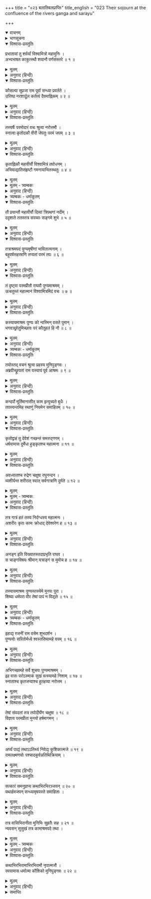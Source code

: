 +++
title = "०२३ बलातिबलप्राप्तिः"
title_english = "023 Their sojourn at the confluence of the rivers ganga and sarayu"

+++
<details open><summary>वाचनम्</summary>
<div caption="श्रीराम-हरिसीताराममूर्ति-घनपाठिभ्यां वचनम्" class="audioEmbed" src="https://archive.org/download/Ramayana-recitation-Sriram-harisItArAmamUrti-Ghanapaati-v2/Kanda_1/Kanda_1_BK-023-Balaathi_balaa_Prapthihi.mp3"></div>
</details>

<details><summary>भागसूचना</summary>

23. विश्वामित्रसहित श्रीराम और लक्ष्मणका सरयू-गंगासंगमके समीप पुण्य आश्रममें रातको ठहरना
</details>

<details open><summary>विश्वास-प्रस्तुतिः</summary>

प्रभातायां तु शर्वर्यां विश्वामित्रो महामुनिः ।  
अभ्यभाषत काकुत्स्थौ शयानौ पर्णसंस्तरे ॥ १ ॥
</details>

<details><summary>मूलम्</summary>

प्रभातायां तु शर्वर्यां विश्वामित्रो महामुनिः ।  
अभ्यभाषत काकुत्स्थौ शयानौ पर्णसंस्तरे ॥ १ ॥
</details>

<details><summary>अनुवाद (हिन्दी)</summary>

जब रात बीती और प्रभात हुआ, तब महामुनि विश्वामित्रने तिनकों और पत्तोंके बिछौनेपर सोये हुए उन दोनों ककुत्स्थवंशी राजकुमारोंसे कहा— ॥ १ ॥
</details>

<details open><summary>विश्वास-प्रस्तुतिः</summary>

कौसल्या सुप्रजा राम पूर्वा सन्ध्या प्रवर्तते ।  
उत्तिष्ठ नरशार्दूल कर्तव्यं दैवमाह्निकम् ॥ २ ॥
</details>

<details><summary>मूलम्</summary>

कौसल्या सुप्रजा राम पूर्वा सन्ध्या प्रवर्तते ।  
उत्तिष्ठ नरशार्दूल कर्तव्यं दैवमाह्निकम् ॥ २ ॥
</details>

<details><summary>अनुवाद (हिन्दी)</summary>

‘नरश्रेष्ठ राम! तुम्हारे-जैसे पुत्रको पाकर महारानी कौसल्या सुपुत्रजननी कही जाती हैं । यह देखो, प्रातःकालकी संध्याका समय हो रहा है; उठो और प्रतिदिन किये जानेवाले देवसम्बन्धी कार्योंको पूर्ण करो’ ॥ २ ॥
</details>

<details open><summary>विश्वास-प्रस्तुतिः</summary>

तस्यर्षेः परमोदारं वचः श्रुत्वा नरोत्तमौ ।  
स्नात्वा कृतोदकौ वीरौ जेपतुः परमं जपम् ॥ ३ ॥
</details>

<details><summary>मूलम्</summary>

तस्यर्षेः परमोदारं वचः श्रुत्वा नरोत्तमौ ।  
स्नात्वा कृतोदकौ वीरौ जेपतुः परमं जपम् ॥ ३ ॥
</details>

<details><summary>अनुवाद (हिन्दी)</summary>

महर्षिका यह परम उदार वचन सुनकर उन दोनों नरश्रेष्ठ वीरोंने स्नान करके देवताओंका तर्पण किया और फिर वे परम उत्तम जपनीय मन्त्र गायत्रीका जप करने लगे ॥ ३ ॥
</details>

<details open><summary>विश्वास-प्रस्तुतिः</summary>

कृताह्निकौ महावीर्यौ विश्वामित्रं तपोधनम् ।  
अभिवाद्यातिसंहृष्टौ गमनायाभितस्थतुः ॥ ४ ॥
</details>

<details><summary>मूलम्</summary>

कृताह्निकौ महावीर्यौ विश्वामित्रं तपोधनम् ।  
अभिवाद्यातिसंहृष्टौ गमनायाभितस्थतुः ॥ ४ ॥
</details>

<details><summary>मूलम् - त्र्यम्बकः</summary>

कृताह्निकौ महा-वीर्यौ विश्वामित्रं तपोधनम् ।  
> अभिवाद्याभिसंहृष्टौ गमनायोपतस्थतुः ॥
</details>

<details><summary>अनुवाद (हिन्दी)</summary>

नित्यकर्म समाप्त करके महापराक्रमी श्रीराम और लक्ष्मण अत्यन्त प्रसन्न हो तपोधन विश्वामित्रको प्रणाम करके वहाँसे आगे जानेको उद्यत हो गये ॥ ४ ॥
</details>

<details><summary>त्र्यम्बकः - धर्माकूतम्</summary>

अनेन प्रातरुत्थान-ध्यान-वन्दनादि कृत्वा गुर्वभिवादनं कर्तव्यम् इति सूचितम् । तथा च मनुः — 

> अभिवादन-शीलस्य नित्यं वृद्धोपसेविनः ।  
> चत्वारि तस्य वर्धन्ते ह्यायुः प्रज्ञा यशो बलम् । 

कामन्दके ऽपि — 

> वर्धयन्न् इह धर्मार्थौ सेवितौ सद्भिरादरात् ।  
> निगृहीतेन्द्रिय-ग्रामः कुर्वीत गुरु-सेवनम् । 

इति । 
</details>

<details open><summary>विश्वास-प्रस्तुतिः</summary>

तौ प्रयान्तौ महावीर्यौ दिव्यां त्रिपथगां नदीम् ।  
ददृशाते ततस्तत्र सरय्वाः सङ्गमे शुभे ॥ ५ ॥
</details>

<details><summary>मूलम्</summary>

तौ प्रयान्तौ महावीर्यौ दिव्यां त्रिपथगां नदीम् ।  
ददृशाते ततस्तत्र सरय्वाः सङ्गमे शुभे ॥ ५ ॥
</details>

<details><summary>अनुवाद (हिन्दी)</summary>

जाते-जाते उन महाबली राजकुमारोंने गंगा और सरयूके शुभ संगमपर पहुँचकर वहाँ दिव्य त्रिपथगा नदी गंगाजीका दर्शन किया ॥ ५ ॥
</details>

<details open><summary>विश्वास-प्रस्तुतिः</summary>

तत्राश्रमपदं पुण्यमृषीणां भावितात्मनाम् ।  
बहुवर्षसहस्राणि तप्यतां परमं तपः ॥ ६ ॥
</details>

<details><summary>मूलम्</summary>

तत्राश्रमपदं पुण्यमृषीणां भावितात्मनाम् ।  
बहुवर्षसहस्राणि तप्यतां परमं तपः ॥ ६ ॥
</details>

<details><summary>अनुवाद (हिन्दी)</summary>

संगमके पास ही शुद्ध अन्तःकरणवाले महर्षियोंका एक पवित्र आश्रम था, जहाँ वे कई हजार वर्षोंसे तीव्र तपस्या करते थे ॥ ६ ॥
</details>

<details open><summary>विश्वास-प्रस्तुतिः</summary>

तं दृष्ट्वा परमप्रीतौ राघवौ पुण्यमाश्रमम् ।  
ऊचतुस्तं महात्मानं विश्वामित्रमिदं वचः ॥ ७ ॥
</details>

<details><summary>मूलम्</summary>

तं दृष्ट्वा परमप्रीतौ राघवौ पुण्यमाश्रमम् ।  
ऊचतुस्तं महात्मानं विश्वामित्रमिदं वचः ॥ ७ ॥
</details>

<details><summary>अनुवाद (हिन्दी)</summary>

उस पवित्र आश्रमको देखकर रघुकुलरत्न श्रीराम और लक्ष्मण बड़े प्रसन्न हुए । उन्होंने महात्मा विश्वामित्रसे यह बात कही— ॥ ७ ॥
</details>

<details open><summary>विश्वास-प्रस्तुतिः</summary>

कस्यायमाश्रमः पुण्यः को न्वस्मिन् वसते पुमान् ।  
भगवञ्छ्रोतुमिच्छावः परं कौतूहलं हि नौ ॥ ८ ॥
</details>

<details><summary>मूलम्</summary>

कस्यायमाश्रमः पुण्यः को न्वस्मिन् वसते पुमान् ।  
भगवञ्छ्रोतुमिच्छावः परं कौतूहलं हि नौ ॥ ८ ॥
</details>

<details><summary>अनुवाद (हिन्दी)</summary>

‘भगवन्! यह किसका पवित्र आश्रम है? और इसमें कौन पुरुष निवास करता है? यह हम दोनों सुनना चाहते हैं । इसके लिये हमारे मनमें बड़ी उत्कण्ठा है’ ॥ ८ ॥
</details>

<details><summary>त्र्यम्बकः - धर्माकूतम्</summary>

ततो राघवौ गङ्गा-सरयू-संगमे ऋष्याश्रमं दृष्ट्वा विश्वामित्रं पप्रच्छतुः । स च —
</details>

<details open><summary>विश्वास-प्रस्तुतिः</summary>

तयोस्तद् वचनं श्रुत्वा प्रहस्य मुनिपुङ्गवः ।  
अब्रवीच्छ्रूयतां राम यस्यायं पूर्व आश्रमः ॥ ९ ॥
</details>

<details><summary>मूलम्</summary>

तयोस्तद् वचनं श्रुत्वा प्रहस्य मुनिपुङ्गवः ।  
अब्रवीच्छ्रूयतां राम यस्यायं पूर्व आश्रमः ॥ ९ ॥
</details>

<details><summary>अनुवाद (हिन्दी)</summary>

उन दोनोंका यह वचन सुनकर मुनिश्रेष्ठ विश्वामित्र हँसते हुए बोले—‘राम! यह आश्रम पहले जिसके अधिकारमें रहा है, उसका परिचय देता हूँ, सुनो ॥ ९ ॥
</details>

<details open><summary>विश्वास-प्रस्तुतिः</summary>

कन्दर्पो मूर्तिमानासीत् काम इत्युच्यते बुधैः ।  
तपस्यन्तमिह स्थाणुं नियमेन समाहितम् ॥ १० ॥
</details>

<details><summary>मूलम्</summary>

कन्दर्पो मूर्तिमानासीत् काम इत्युच्यते बुधैः ।  
तपस्यन्तमिह स्थाणुं नियमेन समाहितम् ॥ १० ॥
</details>

<details><summary>अनुवाद (हिन्दी)</summary>

‘विद्वान् पुरुष जिसे काम कहते हैं, वह कन्दर्प पूर्वकालमें मूर्तिमान् था—शरीर धारण करके विचरता था । उन दिनों भगवान् स्थाणु (शिव) इसी आश्रममें चित्तको एकाग्र करके नियमपूर्वक तपस्या करते थे ॥ १० ॥
</details>

<details open><summary>विश्वास-प्रस्तुतिः</summary>

कृतोद्वाहं तु देवेशं गच्छन्तं समरुद्‍गणम् ।  
धर्षयामास दुर्मेधा हुङ्कृतश्च महात्मना ॥ ११ ॥
</details>

<details><summary>मूलम्</summary>

कृतोद्वाहं तु देवेशं गच्छन्तं समरुद्‍गणम् ।  
धर्षयामास दुर्मेधा हुङ्कृतश्च महात्मना ॥ ११ ॥
</details>

<details><summary>अनुवाद (हिन्दी)</summary>

‘एक दिन समाधिसे उठकर देवेश्वर शिव मरुद्‍गणोंके साथ कहीं जा रहे थे । उसी समय दुर्बुद्धि कामने उनपर आक्रमण किया । यह देख महात्मा शिवने हुङ्कार करके उसे रोका ॥ ११ ॥
</details>

<details open><summary>विश्वास-प्रस्तुतिः</summary>

अवध्यातश्च रुद्रेण चक्षुषा रघुनन्दन ।  
व्यशीर्यन्त शरीरात् स्वात् सर्वगात्राणि दुर्मते ॥ १२ ॥
</details>

<details><summary>मूलम्</summary>

अवध्यातश्च रुद्रेण चक्षुषा रघुनन्दन ।  
व्यशीर्यन्त शरीरात् स्वात् सर्वगात्राणि दुर्मते ॥ १२ ॥
</details>

<details><summary>मूलम् - त्र्यम्बकः</summary>

> दग्धश् चाभूद् धि रुद्रेण चक्षुषा रघुनन्दन ।  
> व्यशीर्यन्त शरीरात् स्वात् सर्व-गात्राणि दुर्मतेः ॥  
</details>

<details><summary>अनुवाद (हिन्दी)</summary>

‘रघुनन्दन! भगवान् रुद्रने रोषभरी दृष्टिसे अवहेलना-पूर्वक उसकी ओर देखा; फिर तो उस दुर्बुद्धिके सारे अंग उसके शरीरसे जीर्ण-शीर्ण होकर गिर गये ॥ १२ ॥
</details>

<details open><summary>विश्वास-प्रस्तुतिः</summary>

तत्र गात्रं हतं तस्य निर्दग्धस्य महात्मनः ।  
अशरीरः कृतः कामः क्रोधाद् देवेश्वरेण ह ॥ १३ ॥
</details>

<details><summary>मूलम्</summary>

तत्र गात्रं हतं तस्य निर्दग्धस्य महात्मनः ।  
अशरीरः कृतः कामः क्रोधाद् देवेश्वरेण ह ॥ १३ ॥
</details>

<details><summary>अनुवाद (हिन्दी)</summary>

‘वहाँ दग्ध हुए महामना कन्दर्पका शरीर नष्ट हो गया । देवेश्वर रुद्रने अपने क्रोधसे कामको अंगहीन कर दिया ॥ १३ ॥
</details>

<details open><summary>विश्वास-प्रस्तुतिः</summary>

अनङ्ग इति विख्यातस्तदाप्रभृति राघव ।  
स चाङ्गविषयः श्रीमान् यत्राङ्गं स मुमोच ह ॥ १४ ॥
</details>

<details><summary>मूलम्</summary>

अनङ्ग इति विख्यातस्तदाप्रभृति राघव ।  
स चाङ्गविषयः श्रीमान् यत्राङ्गं स मुमोच ह ॥ १४ ॥
</details>

<details><summary>अनुवाद (हिन्दी)</summary>

‘राम! तभीसे वह ‘अनंग’ नामसे विख्यात हुआ । शोभाशाली कन्दर्पने जहाँ अपना अंग छोड़ा था, वह प्रदेश अंगदेशके नामसे विख्यात हुआ ॥ १४ ॥
</details>

<details open><summary>विश्वास-प्रस्तुतिः</summary>

तस्यायमाश्रमः पुण्यस्तस्येमे मुनयः पुरा ।  
शिष्या धर्मपरा वीर तेषां पापं न विद्यते ॥ १५ ॥
</details>

<details><summary>मूलम्</summary>

तस्यायमाश्रमः पुण्यस्तस्येमे मुनयः पुरा ।  
शिष्या धर्मपरा वीर तेषां पापं न विद्यते ॥ १५ ॥
</details>

<details><summary>अनुवाद (हिन्दी)</summary>

‘यह उन्हीं महादेवजीका पुण्य आश्रम है । वीर! ये मुनिलोग पूर्वकालमें उन्हीं स्थाणुके धर्मपरायण शिष्य थे । इनका सारा पाप नष्ट हो गया है ॥ १५ ॥
</details>

<details><summary>त्र्यम्बकः - धर्माकूतम्</summary>

इत्य्-अनेन महा-पुरुष-द्रोहिणो दुर्बलस्य स्वरूप-नाशो ऽपि भवति महा-पुरुष-द्रोहः सर्वथा न कर्तव्य इति सूचितम् ॥
</details>

<details open><summary>विश्वास-प्रस्तुतिः</summary>

इहाद्य रजनीं राम वसेम शुभदर्शन ।  
पुण्ययोः सरितोर्मध्ये श्वस्तरिष्यामहे वयम् ॥ १६ ॥
</details>

<details><summary>मूलम्</summary>

इहाद्य रजनीं राम वसेम शुभदर्शन ।  
पुण्ययोः सरितोर्मध्ये श्वस्तरिष्यामहे वयम् ॥ १६ ॥
</details>

<details><summary>अनुवाद (हिन्दी)</summary>

‘शुभदर्शन राम! आजकी रातमें हमलोग यहीं इन पुण्यसलिला सरिताओंके बीचमें निवास करें । कल सबेरे इन्हें पार करेंगे ॥ १६ ॥
</details>

<details open><summary>विश्वास-प्रस्तुतिः</summary>

अभिगच्छामहे सर्वे शुचयः पुण्यमाश्रमम् ।  
इह वासः परोऽस्माकं सुखं वत्स्यामहे निशाम् ॥ १७ ॥  
स्नाताश्च कृतजप्याश्च हुतहव्या नरोत्तम ।
</details>

<details><summary>मूलम्</summary>

अभिगच्छामहे सर्वे शुचयः पुण्यमाश्रमम् ।  
इह वासः परोऽस्माकं सुखं वत्स्यामहे निशाम् ॥ १७ ॥  
स्नाताश्च कृतजप्याश्च हुतहव्या नरोत्तम ।
</details>

<details><summary>अनुवाद (हिन्दी)</summary>

‘हम सब लोग पवित्र होकर इस पुण्य आश्रममें चलें । यहाँ रहना हमारे लिये बहुत उत्तम होगा । नरश्रेष्ठ! यहाँ स्नान करके जप और हवन करनेके बाद हम रातमें बड़े सुखसे रहेंगे’ ॥ १७ १/२ ॥
</details>

<details open><summary>विश्वास-प्रस्तुतिः</summary>

तेषां संवदतां तत्र तपोदीर्घेण चक्षुषा ॥ १८ ॥  
विज्ञाय परमप्रीता मुनयो हर्षमागमन् ।
</details>

<details><summary>मूलम्</summary>

तेषां संवदतां तत्र तपोदीर्घेण चक्षुषा ॥ १८ ॥  
विज्ञाय परमप्रीता मुनयो हर्षमागमन् ।
</details>

<details><summary>अनुवाद (हिन्दी)</summary>

वे लोग वहाँ इस प्रकार आपसमें बातचीत कर ही रहे थे कि उस आश्रममें निवास करनेवाले मुनि तपस्याद्वारा प्राप्त हुई दूर दृष्टिसे उनका आगमन जानकर मन-ही-मन बड़े प्रसन्न हुए । उनके हृदयमें हर्षजनित उल्लास छा गया ॥ १८ १/२ ॥
</details>

<details open><summary>विश्वास-प्रस्तुतिः</summary>

अर्घ्यं पाद्यं तथाऽऽतिथ्यं निवेद्य कुशिकात्मजे ॥ १९ ॥  
रामलक्ष्मणयोः पश्चादकुर्वन्नतिथिक्रियाम् ।
</details>

<details><summary>मूलम्</summary>

अर्घ्यं पाद्यं तथाऽऽतिथ्यं निवेद्य कुशिकात्मजे ॥ १९ ॥  
रामलक्ष्मणयोः पश्चादकुर्वन्नतिथिक्रियाम् ।
</details>

<details><summary>अनुवाद (हिन्दी)</summary>

उन्होंने विश्वामित्रजीको अर्घ्य, पाद्य और अतिथि-सत्कारकी सामग्री अर्पित करनेके बाद श्रीराम और लक्ष्मणका भी आतिथ्य किया ॥ १९ १/२ ॥
</details>

<details open><summary>विश्वास-प्रस्तुतिः</summary>

सत्कारं समनुप्राप्य कथाभिरभिरञ्जयन् ॥ २० ॥  
यथार्हमजपन् सन्ध्यामृषयस्ते समाहिताः ।
</details>

<details><summary>मूलम्</summary>

सत्कारं समनुप्राप्य कथाभिरभिरञ्जयन् ॥ २० ॥  
यथार्हमजपन् सन्ध्यामृषयस्ते समाहिताः ।
</details>

<details><summary>अनुवाद (हिन्दी)</summary>

यथोचित सत्कार करके उन मुनियोंने इन अतिथियोंका भाँति-भाँतिकी कथा-वार्ताओंद्वारा मनोरञ्जन किया । फिर उन महर्षियोंने एकाग्रचित्त होकर यथावत् संध्यावन्दन एवं जप किया ॥ २० १/२ ॥
</details>

<details open><summary>विश्वास-प्रस्तुतिः</summary>

तत्र वासिभिरानीता मुनिभिः सुव्रतैः सह ॥ २१ ॥  
न्यवसन् सुसुखं तत्र कामाश्रमपदे तथा ।
</details>

<details><summary>मूलम्</summary>

तत्र वासिभिरानीता मुनिभिः सुव्रतैः सह ॥ २१ ॥  
न्यवसन् सुसुखं तत्र कामाश्रमपदे तथा ।
</details>

<details><summary>मूलम् - त्र्यम्बकः</summary>

तत्रत्य ऋषिभिः पूजिताः 
न्यवसन् सुसुखं तत्र स्थाण्व्-आश्रम-पदे तदा ।
</details>

<details><summary>अनुवाद (हिन्दी)</summary>

तदनन्तर वहाँ रहनेवाले मुनियोंने अन्य उत्तम व्रतधारी मुनियोंके साथ विश्वामित्र आदिको शयनके लिये उपयुक्त स्थानमें पहुँचा दिया । सम्पूर्ण कामनाओंकी पूर्ति करनेवाले उस पुण्य आश्रममें उन विश्वामित्र आदिने बड़े सुखसे निवास किया ॥ २१ १/२ ॥
</details>

<details open><summary>विश्वास-प्रस्तुतिः</summary>

कथाभिरभिरामाभिरभिरामौ नृपात्मजौ ।  
रमयामास धर्मात्मा कौशिको मुनिपुङ्गवः ॥ २२ ॥
</details>

<details><summary>मूलम्</summary>

कथाभिरभिरामाभिरभिरामौ नृपात्मजौ ।  
रमयामास धर्मात्मा कौशिको मुनिपुङ्गवः ॥ २२ ॥
</details>

<details><summary>अनुवाद (हिन्दी)</summary>

धर्मात्मा मुनिश्रेष्ठ विश्वामित्रने उन मनोहर राजकुमारोंका सुन्दर कथाओंद्वारा मनोरञ्जन किया ॥ २२ ॥
</details>

<details><summary>समाप्तिः</summary>

इत्यार्षे श्रीमद्रामायणे वाल्मीकीये आदिकाव्ये बालकाण्डे त्रयोविंशः सर्गः ॥ २३ ॥  
इस प्रकार श्रीवाल्मीकिनिर्मित आर्षरामायण आदिकाव्यके बालकाण्डमें तेईसवाँ सर्ग पूरा हुआ ॥ २३ ॥
</details>

